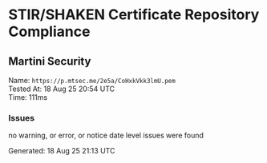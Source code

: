 # STIR/SHAKEN Certificate Repository Compliance

## Martini Security

Name: `https://p.mtsec.me/2e5a/CoHxkVkk3lmU.pem`\
Tested At: 18 Aug 25 20:54 UTC\
Time: 111ms

### Issues

no warning, or error, or notice date level issues were found

Generated: 18 Aug 25 21:13 UTC